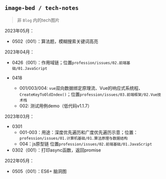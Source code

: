 ##  `image-bed / tech-notes`

> 非 `Blog` 内的tech图片

2023年05月：

* 0502（001）：算法题，模糊搜索关键词高亮

2023年04月：

* 0426（001）：作用域链；位置`profession/issues/02.前端基础/01.JavaScript`

* 0418
  * 001/003/004: `vue`双向数据绑定原理流、Vue的响应式系统程、`CreateKeyToOldIndex()`；位置`profession/issues/03.前端框架/02.Vue技术栈`
  * 002: 测试用例demo（低代码v1.1.7）

2023年03月：

* 0301
  * 001-003：用途：深度优先遍历和广度优先遍历示意；位置：`profession/issues/01.计算机基础/01.算法原理与数据结构`
  * 004：js原型链  位置`profession/issues/02.前端基础/01.JavaScript`
* 0302（001）：打印async函数，返回promise

2022年05月：

* 0505（001）：ES6+ 脑洞图

